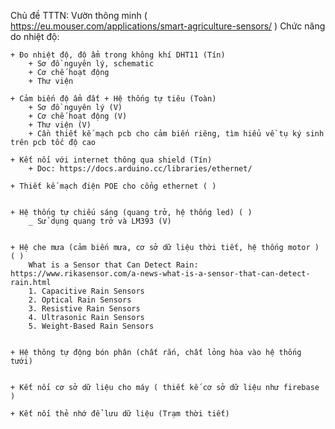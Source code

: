 Chủ đề TTTN: Vườn thông minh ( https://eu.mouser.com/applications/smart-agriculture-sensors/ )
Chức năng do nhiệt độ: 

    + Đo nhiệt độ, độ ẩm trong không khí DHT11 (Tín)
        + Sơ đồ nguyên lý, schematic 
        + Cơ chế hoạt động
        + Thư viện

    + Cảm biến độ ẩm đất + Hệ thống tự tiêu (Toàn)
        + Sơ đồ nguyên lý (V)
        + Cơ chế hoạt động (V)
        + Thư viện (V)
        + Cần thiết kế mạch pcb cho cảm biến riêng, tìm hiểu về tụ ký sinh trên pcb tốc độ cao
        
    + Kết nối với internet thông qua shield (Tín)
        + Doc: https://docs.arduino.cc/libraries/ethernet/
    
    + Thiết kế mạch điện POE cho cổng ethernet ( )


    + Hệ thống tự chiếu sáng (quang trở, hệ thống led) ( )
        _ Sử dụng quang trở và LM393 (V)


    + Hệ che mưa (cảm biến mưa, cơ sở dữ liệu thời tiết, hệ thống motor ) ( )
        What is a Sensor that Can Detect Rain:  https://www.rikasensor.com/a-news-what-is-a-sensor-that-can-detect-rain.html
        1. Capacitive Rain Sensors
        2. Optical Rain Sensors
        3. Resistive Rain Sensors
        4. Ultrasonic Rain Sensors
        5. Weight-Based Rain Sensors
        

    + Hệ thông tự động bón phân (chất rắn, chất lỏng hòa vào hệ thống tưới)


    + Kết nối cơ sở dữ liệu cho máy ( thiết kế cơ sở dữ liệu như firebase )

    + Kết nối thẻ nhớ để lưu dữ liệu (Trạm thời tiết)
